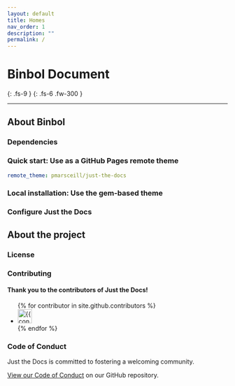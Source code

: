 ```yaml
---
layout: default
title: Homes
nav_order: 1
description: ""
permalink: /
---
```


# Binbol Document
{: .fs-9 }
{: .fs-6 .fw-300 }


---

## About Binbol

### Dependencies
### Quick start: Use as a GitHub Pages remote theme

```yaml
remote_theme: pmarsceill/just-the-docs
```

### Local installation: Use the gem-based theme


### Configure Just the Docs


## About the project


### License


### Contributing


#### Thank you to the contributors of Just the Docs!

<ul class="list-style-none">
{% for contributor in site.github.contributors %}
  <li class="d-inline-block mr-1">
     <a href="{{ contributor.html_url }}"><img src="{{ contributor.avatar_url }}" width="32" height="32" alt="{{ contributor.login }}"/></a>
  </li>
{% endfor %}
</ul>

### Code of Conduct

Just the Docs is committed to fostering a welcoming community.

[View our Code of Conduct](https://github.com/pmarsceill/just-the-docs/tree/master/CODE_OF_CONDUCT.md) on our GitHub repository.
